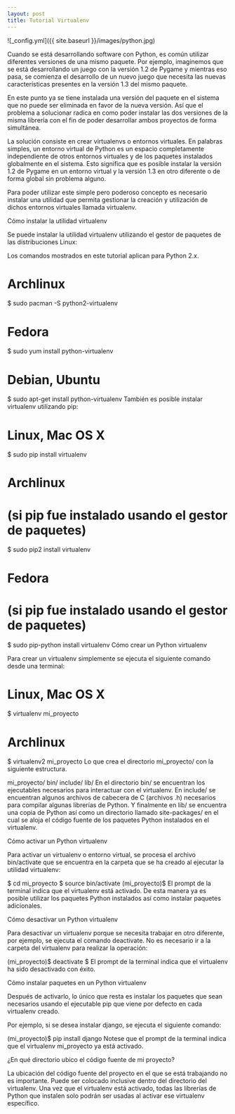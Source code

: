 ```yaml
---
layout: post
title: Tutorial Virtualenv
---
```

![_config.yml]({{ site.baseurl }}/images/python.jpg)

Cuando se está desarrollando software con Python, es común utilizar diferentes versiones de una mismo paquete. Por ejemplo, imaginemos que se está desarrollando un juego con la versión 1.2 de Pygame y mientras eso pasa, se comienza el desarrollo de un nuevo juego que necesita las nuevas características presentes en la versión 1.3 del mismo paquete.

En este punto ya se tiene instalada una versión del paquete en el sistema que no puede ser eliminada en favor de la nueva versión. Así que el problema a solucionar radica en como poder instalar las dos versiones de la misma librería con el fin de poder desarrollar ambos proyectos de forma simultánea.

La solución consiste en crear virtualenvs o entornos virtuales. En palabras simples, un entorno virtual de Python es un espacio completamente independiente de otros entornos virtuales y de los paquetes instalados globalmente en el sistema. Esto significa que es posible instalar la versión 1.2 de Pygame en un entorno virtual y la versión 1.3 en otro diferente o de forma global sin problema alguno.

Para poder utilizar este simple pero poderoso concepto es necesario instalar una utilidad que permita gestionar la creación y utilización de dichos entornos virtuales llamada virtualenv.

Cómo instalar la utilidad virtualenv

Se puede instalar la utilidad virtualenv utilizando el gestor de paquetes de las distribuciones Linux:

Los comandos mostrados en este tutorial aplican para Python 2.x.
# Archlinux
$ sudo pacman -S python2-virtualenv

# Fedora
$ sudo yum install python-virtualenv

# Debian, Ubuntu
$ sudo apt-get install python-virtualenv
También es posible instalar virtualenv utilizando pip:

# Linux, Mac OS X
$ sudo pip install virtualenv

# Archlinux
# (si pip fue instalado usando el gestor de paquetes)
$ sudo pip2 install virtualenv

# Fedora
# (si pip fue instalado usando el gestor de paquetes)
$ sudo pip-python install virtualenv
Cómo crear un Python virtualenv

Para crear un virtualenv simplemente se ejecuta el siguiente comando desde una terminal:

# Linux, Mac OS X
$ virtualenv mi_proyecto

# Archlinux
$ virtualenv2 mi_proyecto
Lo que crea el directorio mi_proyecto/ con la siguiente estructura.

mi_proyecto/
bin/
include/
lib/
En el directorio bin/ se encuentran los ejecutables necesarios para interactuar con el virtualenv. En include/ se encuentran algunos archivos de cabecera de C (archivos .h) necesarios para compilar algunas librerías de Python. Y finalmente en lib/ se encuentra una copia de Python así como un directorio llamado site-packages/ en el cual se aloja el código fuente de los paquetes Python instalados en el virtualenv.

Cómo activar un Python virtualenv

Para activar un virtualenv o entorno virtual, se procesa el archivo bin/activate que se encuentra en la carpeta que se ha creado al ejecutar la utilidad virtualenv:

$ cd mi_proyecto
$ source bin/activate
(mi_proyecto)$
El prompt de la terminal indica que el virtualenv está activado. De esta manera ya es posible utilizar los paquetes Python instalados así como instalar paquetes adicionales.

Cómo desactivar un Python virtualenv

Para desactivar un virtualenv porque se necesita trabajar en otro diferente, por ejemplo, se ejecuta el comando deactivate. No es necesario ir a la carpeta del virtualenv para realizar la operación:

(mi_proyecto)$ deactivate
$
El prompt de la terminal indica que el virtualenv ha sido desactivado con éxito.

Cómo instalar paquetes en un Python virtualenv

Después de activarlo, lo único que resta es instalar los paquetes que sean necesarios usando el ejecutable pip que viene por defecto en cada virtualenv creado.

Por ejemplo, si se desea instalar django, se ejecuta el siguiente comando:

(mi_proyecto)$ pip install django
Notese que el prompt de la terminal indica que el virtualenv mi_proyecto ya está activado.

¿En qué directorio ubico el código fuente de mi proyecto?

La ubicación del código fuente del proyecto en el que se está trabajando no es importante. Puede ser colocado inclusive dentro del directorio del virtualenv. Una vez que el virtualenv está activado, todas las librerías de Python que instalen solo podrán ser usadas al activar ese virtualenv específico.
